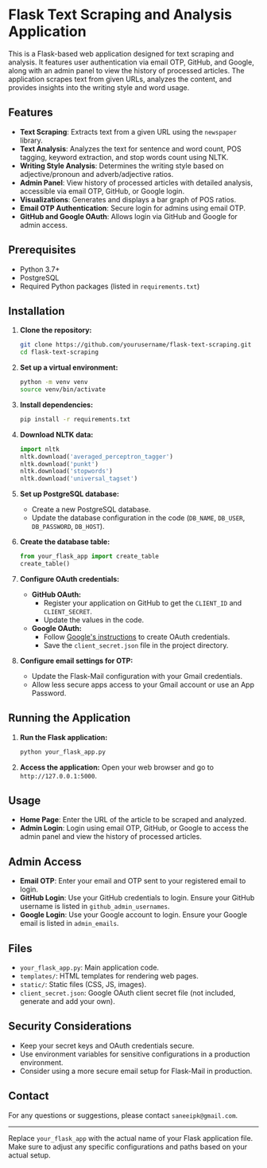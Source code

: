 # Flask Text Scraping and Analysis Application

This is a Flask-based web application designed for text scraping and analysis. It features user authentication via email OTP, GitHub, and Google, along with an admin panel to view the history of processed articles. The application scrapes text from given URLs, analyzes the content, and provides insights into the writing style and word usage.

## Features

- **Text Scraping**: Extracts text from a given URL using the `newspaper` library.
- **Text Analysis**: Analyzes the text for sentence and word count, POS tagging, keyword extraction, and stop words count using NLTK.
- **Writing Style Analysis**: Determines the writing style based on adjective/pronoun and adverb/adjective ratios.
- **Admin Panel**: View history of processed articles with detailed analysis, accessible via email OTP, GitHub, or Google login.
- **Visualizations**: Generates and displays a bar graph of POS ratios.
- **Email OTP Authentication**: Secure login for admins using email OTP.
- **GitHub and Google OAuth**: Allows login via GitHub and Google for admin access.

## Prerequisites

- Python 3.7+
- PostgreSQL
- Required Python packages (listed in `requirements.txt`)

## Installation

1. **Clone the repository:**
   ```bash
   git clone https://github.com/yourusername/flask-text-scraping.git
   cd flask-text-scraping
   ```

2. **Set up a virtual environment:**
   ```bash
   python -m venv venv
   source venv/bin/activate
   ```

3. **Install dependencies:**
   ```bash
   pip install -r requirements.txt
   ```

4. **Download NLTK data:**
   ```python
   import nltk
   nltk.download('averaged_perceptron_tagger')
   nltk.download('punkt')
   nltk.download('stopwords')
   nltk.download('universal_tagset')
   ```

5. **Set up PostgreSQL database:**
   - Create a new PostgreSQL database.
   - Update the database configuration in the code (`DB_NAME`, `DB_USER`, `DB_PASSWORD`, `DB_HOST`).

6. **Create the database table:**
   ```python
   from your_flask_app import create_table
   create_table()
   ```

7. **Configure OAuth credentials:**
   - **GitHub OAuth:**
     - Register your application on GitHub to get the `CLIENT_ID` and `CLIENT_SECRET`.
     - Update the values in the code.
   - **Google OAuth:**
     - Follow [Google's instructions](https://developers.google.com/identity/protocols/oauth2) to create OAuth credentials.
     - Save the `client_secret.json` file in the project directory.

8. **Configure email settings for OTP:**
   - Update the Flask-Mail configuration with your Gmail credentials.
   - Allow less secure apps access to your Gmail account or use an App Password.

## Running the Application

1. **Run the Flask application:**
   ```bash
   python your_flask_app.py
   ```

2. **Access the application:**
   Open your web browser and go to `http://127.0.0.1:5000`.

## Usage

- **Home Page**: Enter the URL of the article to be scraped and analyzed.
- **Admin Login**: Login using email OTP, GitHub, or Google to access the admin panel and view the history of processed articles.

## Admin Access

- **Email OTP**: Enter your email and OTP sent to your registered email to login.
- **GitHub Login**: Use your GitHub credentials to login. Ensure your GitHub username is listed in `github_admin_usernames`.
- **Google Login**: Use your Google account to login. Ensure your Google email is listed in `admin_emails`.

## Files

- `your_flask_app.py`: Main application code.
- `templates/`: HTML templates for rendering web pages.
- `static/`: Static files (CSS, JS, images).
- `client_secret.json`: Google OAuth client secret file (not included, generate and add your own).

## Security Considerations

- Keep your secret keys and OAuth credentials secure.
- Use environment variables for sensitive configurations in a production environment.
- Consider using a more secure email setup for Flask-Mail in production.


## Contact

For any questions or suggestions, please contact `saneeipk@gmail.com`.

---

Replace `your_flask_app` with the actual name of your Flask application file. Make sure to adjust any specific configurations and paths based on your actual setup.
